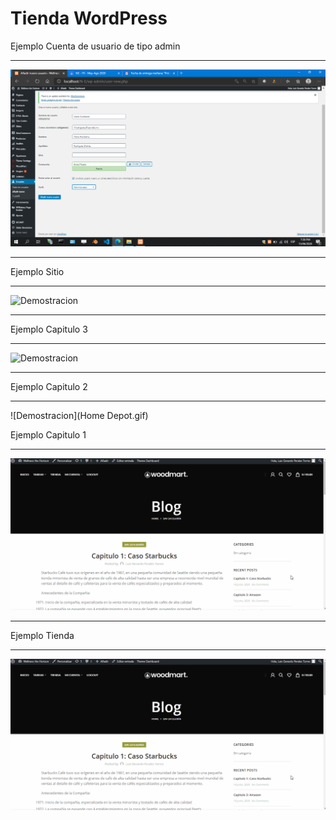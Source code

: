 # Tienda WordPress

Ejemplo Cuenta de usuario de tipo admin
<hr>

![Demostracion](Img.png)
<hr>

Ejemplo Sitio
<hr>

![Demostracion](img2.gif)
<hr>
Ejemplo Capitulo 3
<hr>

![Demostracion](Amazon.gif)
<hr>

Ejemplo Capitulo 2
<hr>

![Demostracion](Home Depot.gif)

Ejemplo Capitulo 1
<hr>

![Demostracion](Starbucks.gif)

<hr>
Ejemplo Tienda
<hr>

![Demostracion](Starbucks.gif)

